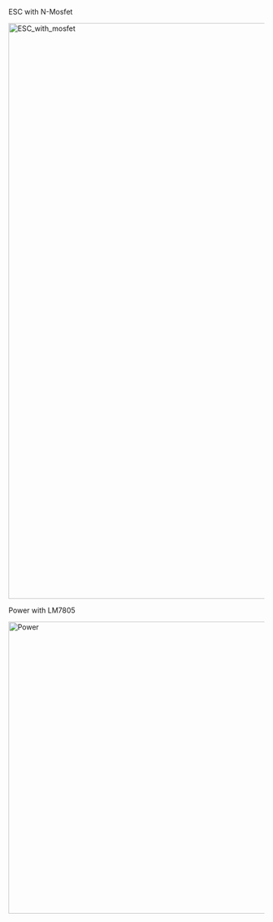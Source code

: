 ESC with N-Mosfet

<img width="1134" alt="ESC_with_mosfet" src="https://github.com/YeeeeeHo/Drone__/assets/139672321/a6da8849-b6fc-4cfb-9b38-102ef4ce5ad5">

Power with LM7805

<img width="575" alt="Power" src="https://github.com/YeeeeeHo/Drone__/assets/139672321/3aa7e552-e97f-4b02-b9d2-3ad6fcdec42a">
